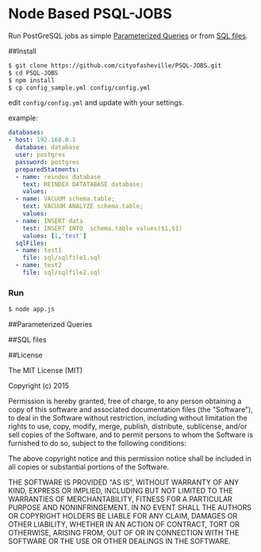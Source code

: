 # Node Based PSQL-JOBS

Run PostGreSQL jobs as simple [Parameterized Queries](#parameterized-queries) or from [SQL files](#sql-files).

##Install

```sh
$ git clone https://github.com/cityofasheville/PSQL-JOBS.git
$ cd PSQL-JOBS 
$ npm install 
$ cp config_sample.yml config/config.yml
```

edit `config/config.yml` and update with your settings.

example:

```yaml
databases:
- host: 192.168.0.1
  database: database
  user: postgres
  password: postgres
  preparedStatments:
  - name: reindex database
    text: REINDEX DATATABASE database;
    values:
  - name: VACUUM schema.table;
    text: VACUUM ANALYZE schema.table;
    values:
  - name: INSERT data
    test: INSERT INTO  schema.table values($1,$1)
    values: [1,'test']
  sqlFiles:
  - name: test1
    file: sql/sqlfile1.sql
  - name: test2
    file: sql/sqlfile2.sql
````

### Run

```sh
$ node app.js
```

##Parameterized Queries

##SQL files


##License

The MIT License (MIT)

Copyright (c) 2015 

Permission is hereby granted, free of charge, to any person obtaining a copy
of this software and associated documentation files (the "Software"), to deal
in the Software without restriction, including without limitation the rights
to use, copy, modify, merge, publish, distribute, sublicense, and/or sell
copies of the Software, and to permit persons to whom the Software is
furnished to do so, subject to the following conditions:

The above copyright notice and this permission notice shall be included in all
copies or substantial portions of the Software.

THE SOFTWARE IS PROVIDED "AS IS", WITHOUT WARRANTY OF ANY KIND, EXPRESS OR
IMPLIED, INCLUDING BUT NOT LIMITED TO THE WARRANTIES OF MERCHANTABILITY,
FITNESS FOR A PARTICULAR PURPOSE AND NONINFRINGEMENT. IN NO EVENT SHALL THE
AUTHORS OR COPYRIGHT HOLDERS BE LIABLE FOR ANY CLAIM, DAMAGES OR OTHER
LIABILITY, WHETHER IN AN ACTION OF CONTRACT, TORT OR OTHERWISE, ARISING FROM,
OUT OF OR IN CONNECTION WITH THE SOFTWARE OR THE USE OR OTHER DEALINGS IN THE
SOFTWARE.


